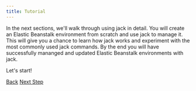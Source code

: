 ```yaml
---
title: Tutorial
---
```


In the next sections, we'll walk through using jack in detail. You will create an Elastic Beanstalk environment from scratch and use jack to manage it. This will give you a chance to learn how jack works and experiment with the most commonly used jack commands. By the end you will have successfully mananged and updated Elastic Beanstalk environments with jack.

Let's start!

<a class="btn btn-basic" href="{% link _docs/structure.md %}">Back</a>
<a class="btn btn-primary" href="{% link _docs/jack-create.md %}">Next Step</a>
